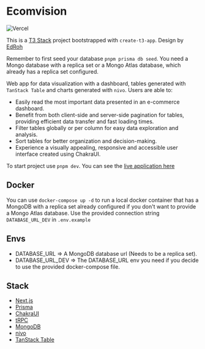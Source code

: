 # Ecomvision

![Vercel](https://therealsujitk-vercel-badge.vercel.app/?app=ecomvision)

This is a [T3 Stack](https://create.t3.gg/) project bootstrapped with `create-t3-app`. Design by [EdRoh](https://www.youtube.com/@EdRohDev)

Remember to first seed your database `pnpm prisma db seed`. You need a Mongo database with a replica set or a Mongo Atlas database, which already has a replica set configured.

Web app for data visualization with a dashboard, tables generated with `TanStack Table` and charts generated with `nivo`. Users are able to:

- Easily read the most important data presented in an e-commerce dashboard.
- Benefit from both client-side and server-side pagination for tables, providing efficient data transfer and fast loading times.
- Filter tables globally or per column for easy data exploration and analysis.
- Sort tables for better organization and decision-making.
- Experience a visually appealing, responsive and accessible user interface created using ChakraUI.

To start project use `pnpm dev`. You can see the [live application here](https://ecomvision.jorgeyza.com)

## Docker

You can use `docker-compose up -d` to run a local docker container that has a MongoDB with a replica set already configured if you don't want to provide a Mongo Atlas database. Use the provided connection string `DATABASE_URL_DEV` in `.env.example`

## Envs

- DATABASE_URL => A MongoDB database url (Needs to be a replica set).
- DATABASE_URL_DEV => The DATABASE_URL env you need if you decide to use the provided docker-compose file.

## Stack

- [Next.js](https://nextjs.org)
- [Prisma](https://prisma.io)
- [ChakraUI](https://chakra-ui.com/)
- [tRPC](https://trpc.io)
- [MongoDB](https://www.mongodb.com/)
- [nivo](https://nivo.rocks/)
- [TanStack Table](https://tanstack.com/table/v8)
